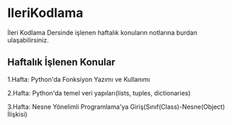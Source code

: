 # IleriKodlama
İleri Kodlama Dersinde işlenen haftalık konuların notlarına burdan ulaşabilirsiniz.
## Haftalık İşlenen Konular
1.Hafta: Python'da Fonksiyon Yazımı ve Kullanımı

2.Hafta: Python'da temel veri yapıları(lists, tuples, dictionaries)

3.Hafta: Nesne Yönelimli Programlama'ya Giriş(Sınıf(Class)-Nesne(Object) İlişkisi)
